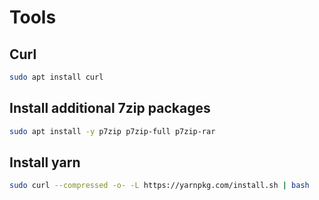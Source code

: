 # Tools

## Curl
```bash
sudo apt install curl
```

## Install additional 7zip packages
```bash
sudo apt install -y p7zip p7zip-full p7zip-rar
```

## Install yarn
```bash
sudo curl --compressed -o- -L https://yarnpkg.com/install.sh | bash
```
